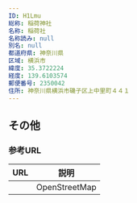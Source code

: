 ```yaml
---
ID: H1Lmu
総称: 稲荷神社
名称: 稲荷社
名称読み: null
別名: null
都道府県: 神奈川県
区域: 横浜市
緯度: 35.3722224
経度: 139.6103574
郵便番号: 2350042
住所: 神奈川県横浜市磯子区上中里町４４１
---
```


## その他

### 参考URL

| URL | 説明          |
| --- | ------------- |
|     | OpenStreetMap |
